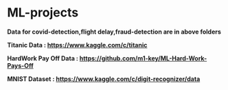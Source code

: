 # ML-projects

**Data for covid-detection,flight delay,fraud-detection are in above folders**

**Titanic Data : https://www.kaggle.com/c/titanic**

**HardWork Pay Off Data : https://github.com/m1-key/ML-Hard-Work-Pays-Off**

**MNIST Dataset : https://www.kaggle.com/c/digit-recognizer/data**
